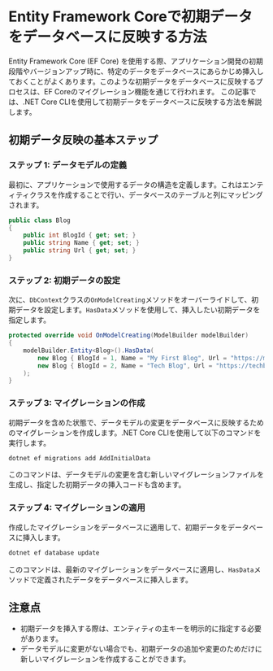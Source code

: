 # Entity Framework Coreで初期データをデータベースに反映する方法

Entity Framework Core (EF Core) を使用する際、アプリケーション開発の初期段階やバージョンアップ時に、特定のデータをデータベースにあらかじめ挿入しておくことがよくあります。このような初期データをデータベースに反映するプロセスは、EF Coreのマイグレーション機能を通じて行われます。
この記事では、.NET Core CLIを使用して初期データをデータベースに反映する方法を解説します。

## 初期データ反映の基本ステップ

### ステップ 1: データモデルの定義

最初に、アプリケーションで使用するデータの構造を定義します。これはエンティティクラスを作成することで行い、データベースのテーブルと列にマッピングされます。

```csharp
public class Blog
{
    public int BlogId { get; set; }
    public string Name { get; set; }
    public string Url { get; set; }
}
```

### ステップ 2: 初期データの設定

次に、`DbContext`クラスの`OnModelCreating`メソッドをオーバーライドして、初期データを設定します。`HasData`メソッドを使用して、挿入したい初期データを指定します。

```csharp
protected override void OnModelCreating(ModelBuilder modelBuilder)
{
    modelBuilder.Entity<Blog>().HasData(
        new Blog { BlogId = 1, Name = "My First Blog", Url = "https://myfirstblog.com" },
        new Blog { BlogId = 2, Name = "Tech Blog", Url = "https://techblog.com" }
    );
}
```

### ステップ 3: マイグレーションの作成

初期データを含めた状態で、データモデルの変更をデータベースに反映するためのマイグレーションを作成します。.NET Core CLIを使用して以下のコマンドを実行します。

```bash
dotnet ef migrations add AddInitialData
```

このコマンドは、データモデルの変更を含む新しいマイグレーションファイルを生成し、指定した初期データの挿入コードも含めます。

### ステップ 4: マイグレーションの適用

作成したマイグレーションをデータベースに適用して、初期データをデータベースに挿入します。

```bash
dotnet ef database update
```

このコマンドは、最新のマイグレーションをデータベースに適用し、`HasData`メソッドで定義されたデータをデータベースに挿入します。

## 注意点

- 初期データを挿入する際は、エンティティの主キーを明示的に指定する必要があります。
- データモデルに変更がない場合でも、初期データの追加や変更のためだけに新しいマイグレーションを作成することができます。